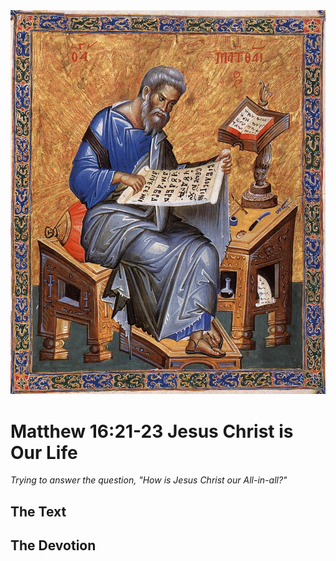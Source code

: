 <img class="intro-right" src="../images/art-matthew.jpg">

# Matthew 16:21-23 Jesus Christ is Our Life

*Trying to answer the question, "How is Jesus Christ our All-in-all?"*

## The Text

## The Devotion
